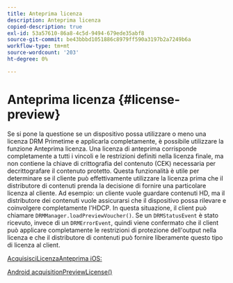 ```yaml
---
title: Anteprima licenza
description: Anteprima licenza
copied-description: true
exl-id: 53a57610-86a8-4c5d-9494-679ede35abf8
source-git-commit: be43bbbd1051886c8979ff590a3197b2a7249b6a
workflow-type: tm+mt
source-wordcount: '203'
ht-degree: 0%

---
```


# Anteprima licenza {#license-preview}

Se si pone la questione se un dispositivo possa utilizzare o meno una licenza DRM Primetime e applicarla completamente, è possibile utilizzare la funzione Anteprima licenza. Una licenza di anteprima corrisponde completamente a tutti i vincoli e le restrizioni definiti nella licenza finale, ma non contiene la chiave di crittografia del contenuto (CEK) necessaria per decrittografare il contenuto protetto. Questa funzionalità è utile per determinare se il cliente può effettivamente utilizzare la licenza prima che il distributore di contenuti prenda la decisione di fornire una particolare licenza al cliente. Ad esempio: un cliente vuole guardare contenuti HD, ma il distributore dei contenuti vuole assicurarsi che il dispositivo possa rilevare e coinvolgere completamente l&#39;HDCP. In questa situazione, il client può chiamare `DRMManager.loadPreviewVoucher()`. Se un `DRMStatusEvent` è stato ricevuto, invece di un `DRMErrorEvent`, quindi viene confermato che il client può applicare completamente le restrizioni di protezione dell&#39;output nella licenza e che il distributore di contenuti può fornire liberamente questo tipo di licenza al client.

[AcquisisciLicenzaAnteprima iOS:](https://help.adobe.com/en_US/primetime/api/drm-apis/client/ios/interface_d_r_m_manager.html#a3baac603bdd8826624dbe97f9faaba10)

[Android acquisitionPreviewLicense()](https://help.adobe.com/en_US/primetime/api/drm-apis/client/android/com/adobe/ave/drm/DRMManager.html#acquirePreviewLicense(com.adobe.ave.drm.DRMMetadata,%20com.adobe.ave.drm.DRMOperationErrorCallback,%20com.adobe.ave.drm.DRMLicenseAcquiredCallback))
